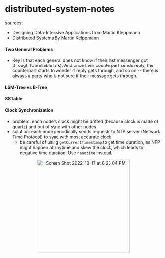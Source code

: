 # distributed-system-notes
sources:
- Designing Data-Intensive Applications from Martin Kleppmann
- [Distributed Systems By Martin Kelppmann](https://www.youtube.com/playlist?list=PLeKd45zvjcDFUEv_ohr_HdUFe97RItdiB)


#### Two General Problems
- Key is that each general does not know if their last messenger got through (Unreliable link). And once their counterpart sends reply, the counterpart starts to wonder if reply gets through, and so on -- there is always a party who is not sure if their message gets through.

#### LSM-Tree vs B-Tree

#### SSTable

#### Clock Synchronization
- problem: each node's clock might be drifted (because clock is made of quartz) and out of sync with other nodes
- solution: each node periodically sends requests to NTP server (Network Time Protocol) to sync with most accurate clock
  - be careful of using `getCurrentTimestamp` to get time duration, as NFP might happen at anytime and skew the clock, which leads to negative time duration. Use `nanotime` instead.
<p align="center"> 
<img width="300" alt="Screen Shot 2022-10-17 at 8 23 04 PM" src="https://user-images.githubusercontent.com/28737133/196307487-4a06b029-9ae8-4f73-a2df-e89b752b929e.png">
</p>
